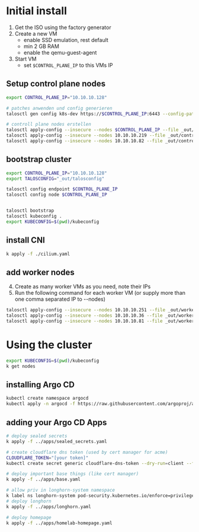 # Initial install

1. Get the ISO using the factory generator
2. Create a new VM
    - enable SSD emulation, rest default
    - min 2 GB RAM
    - enable the qemu-guest-agent
3. Start VM
    - set `$CONTROL_PLANE_IP` to this VMs IP 


## Setup control plane nodes
```bash
export CONTROL_PLANE_IP="10.10.10.128"

# patches anwenden und config generieren
talosctl gen config k8s-dev https://$CONTROL_PLANE_IP:6443 --config-patch @patches.yaml --output-dir _out --install-image factory.talos.dev/installer/88d1f7a5c4f1d3aba7df787c448c1d3d008ed29cfb34af53fa0df4336a56040b:v1.7.5

# controll plane nodes erstellen
talosctl apply-config --insecure --nodes $CONTROL_PLANE_IP --file _out/controlplane.yaml
talosctl apply-config --insecure --nodes 10.10.10.219 --file _out/controlplane.yaml
talosctl apply-config --insecure --nodes 10.10.10.82 --file _out/controlplane.yaml
```

## bootstrap cluster

```bash
export CONTROL_PLANE_IP="10.10.10.128"
export TALOSCONFIG="_out/talosconfig"

talosctl config endpoint $CONTROL_PLANE_IP
talosctl config node $CONTROL_PLANE_IP


talosctl bootstrap
talosctl kubeconfig .
export KUBECONFIG=$(pwd)/kubeconfig
```

## install CNI

```bash
k apply -f ./cilium.yaml 
```

## add worker nodes

4. Create as many worker VMs as you need, note their IPs 
5. Run the following command for each worker VM (or supply more than one comma separated IP to --nodes)

```bash
talosctl apply-config --insecure --nodes 10.10.10.251 --file _out/worker.yaml
talosctl apply-config --insecure --nodes 10.10.10.36 --file _out/worker.yaml
talosctl apply-config --insecure --nodes 10.10.10.81 --file _out/worker.yaml
```

# Using the cluster

```bash
export KUBECONFIG=$(pwd)/kubeconfig
k get nodes
```

## installing Argo CD

```bash
kubectl create namespace argocd
kubectl apply -n argocd -f https://raw.githubusercontent.com/argoproj/argo-cd/stable/manifests/install.yaml
```

## adding your Argo CD Apps

```bash
# deploy sealed secrets
k apply -f ../apps/sealed_secrets.yaml

# create cloudflare dns token (used by cert manager for acme)
CLOUDFLARE_TOKEN="[your token]"
kubectl create secret generic cloudflare-dns-token --dry-run=client --from-literal=api-token="$CLOUDFLARE_TOKEN" -n cert-manager -o yaml | kubeseal --controller-name=sealed-secrets-controller --controller-namespace=kubeseal --format yaml > ./deployments/base/cloudflare-dns-token.yaml

# deploy important base things (like cert manager)
k apply -f ../apps/base.yaml

# allow priv in longhorn-system namespace
k label ns longhorn-system pod-security.kubernetes.io/enforce=privileged
# deploy longhorn
k apply -f ../apps/longhorn.yaml

# deploy homepage
k apply -f ../apps/homelab-homepage.yaml
```
